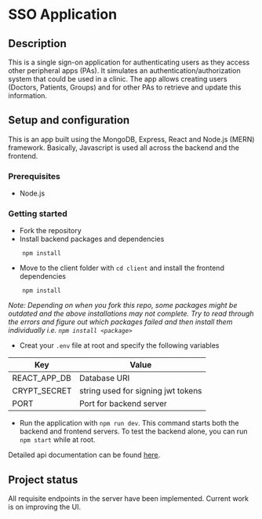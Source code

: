 # SSO Application

## Description
This is a single sign-on application for authenticating users as they access other peripheral apps (PAs). It simulates an authentication/authorization system that could be used in a clinic. The app allows creating users (Doctors, Patients, Groups) and for other PAs to retrieve and update this information. 

## Setup and configuration
This is an app built using the MongoDB, Express, React and Node.js (MERN) framework. Basically, Javascript is used all across the backend and the frontend. 

### Prerequisites
* Node.js

### Getting started
* Fork the repository
* Install backend packages and dependencies
```
    npm install
```
* Move to the client folder with `cd client` and install the frontend dependencies
```
    npm install
```
 _Note: Depending on when you fork this repo, some packages might be outdated and the above installations may not complete. Try to read through the errors and figure out which packages failed and then install them individually i.e. `npm install <package>`_

* Creat your `.env` file at root and specify the following variables

<div align="center"> 

|Key|Value|
|--------|--------|
|REACT_APP_DB|Database URI|
|CRYPT_SECRET|string used for signing jwt tokens|
|PORT|Port for backend server|

</div> 

* Run the application with `npm run dev`. This command starts both the backend and frontend servers. To test the backend alone, you can run `npm start` while at root.

Detailed api documentation can be found [here](https://github.com/ben12mwaniki/SSO/blob/main/sso-api-doc.md).

## Project status
All requisite endpoints in the server have been implemented. Current work is on improving the UI.
